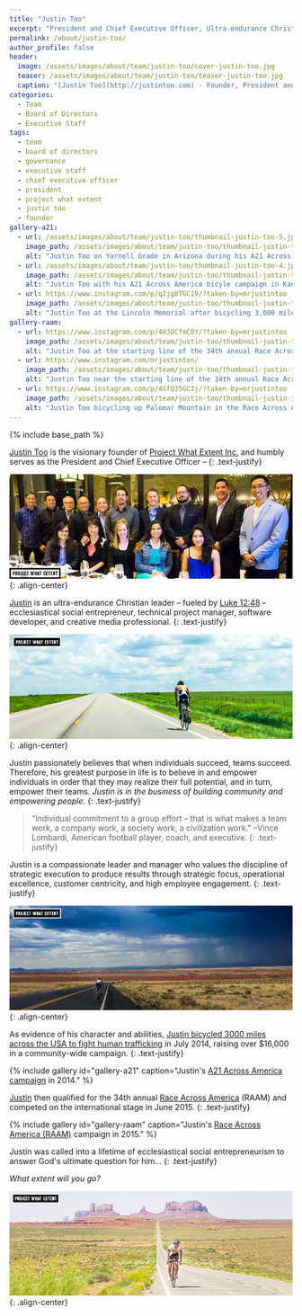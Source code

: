 ```yaml
---
title: "Justin Too"
excerpt: "President and Chief Executive Officer, Ultra-endurance Christian leader, Social Entrepreneur, Technical project manager, Software developer, and Creative media professional."
permalink: /about/justin-too/
author_profile: false
header:
  image: /assets/images/about/team/justin-too/cover-justin-too.jpg
  teaser: /assets/images/about/team/justin-too/teaser-justin-too.jpg
  caption: "[Justin Too](http://justintoo.com) - Founder, President and CEO"
categories:
  - Team
  - Board of Directors
  - Executive Staff
tags:
  - team
  - board of directors
  - governance
  - executive staff
  - chief executive officer
  - president
  - project what extent
  - justin too
  - founder
gallery-a21:
  - url: /assets/images/about/team/justin-too/thumbnail-justin-too-5.jpg
    image_path: /assets/images/about/team/justin-too/thumbnail-justin-too-5.jpg
    alt: "Justin Too on Yarnell Grade in Arizona during his A21 Across America bicycle campaign."
  - url: /assets/images/about/team/justin-too/thumbnail-justin-too-4.jpg
    image_path: /assets/images/about/team/justin-too/thumbnail-justin-too-4.jpg
    alt: "Justin Too with his A21 Across America bicyle campaign in Kansas."
  - url: https://www.instagram.com/p/q2jg8TGC19/?taken-by=mrjustintoo
    image_path: /assets/images/about/team/justin-too/thumbnail-justin-too-2.jpg
    alt: "Justin Too at the Lincoln Memorial after bicycling 3,000 miles across the USA in his A21 Across America campaign."
gallery-raam:
  - url: https://www.instagram.com/p/4VJOCfmC8Y/?taken-by=mrjustintoo
    image_path: /assets/images/about/team/justin-too/thumbnail-justin-too-1.jpg
    alt: "Justin Too at the starting line of the 34th annual Race Across America (RAAM) in 2015."
  - url: https://www.instagram.com/mrjustintoo/
    image_path: /assets/images/about/team/justin-too/thumbnail-justin-too-6.jpg
    alt: "Justin Too near the starting line of the 34th annual Race Across America (RAAM) in 2015."
  - url: https://www.instagram.com/p/4SfQ35GC3j/?taken-by=mrjustintoo
    image_path: /assets/images/about/team/justin-too/thumbnail-justin-too-3.jpg
    alt: "Justin Too bicycling up Palomar Mountain in the Race Across America (RAAM) 2015."
---
```


{% include base_path %}

[Justin Too](http://justintoo.com) is the visionary founder of [Project What Extent Inc.](http://whatextent.com) and humbly serves as the President and Chief Executive Officer –
{: .text-justify}

![First Board Dinner of Project What Extent](/assets/images/about/team/justin-too/board-dinner.jpg){: .align-center}

[Justin](https://www.linkedin.com/in/justintoo) is an ultra-endurance Christian leader – fueled by [Luke 12:48](https://www.biblegateway.com/passage/?search=Luke+12%3A48) – ecclesiastical social entrepreneur, technical project manager, software developer, and creative media professional.
{: .text-justify}

![Justin Too bicycling across East Kansas in 2014 during his A21 Across America anti-trafficking campaign](/assets/images/about/team/justin-too/justin-too-biking-in-east-kansas.jpg){: .align-center}

Justin passionately believes that when individuals succeed, teams succeed. Therefore, his greatest purpose in life is to believe in and empower individuals in order that they may realize their full potential, and in turn, empower their teams. *Justin is in the business of building community and empowering people.*
{: .text-justify}

> “Individual commitment to a group effort – that is what makes a team work, a company work, a society work, a civilization work.” –Vince Lombardi, American football player, coach, and executive.
{: .text-justify}

Justin is a compassionate leader and manager who values the discipline of strategic execution to produce results through strategic focus, operational excellence, customer centricity, and high employee engagement.
{: .text-justify}

![Justin Too bicycling across Arizona in 2014 during his A21 Across America anti-trafficking campaign](/assets/images/about/team/justin-too/justin-too-biking-in-arizona.jpg){: .align-center}

As evidence of his character and abilities, [Justin bicycled 3000 miles across the USA to fight human trafficking](http://a21acrossamerica.com) in July 2014, raising over $16,000 in a community-wide campaign.
{: .text-justify}

{% include gallery id="gallery-a21" caption="Justin's [A21 Across America campaign](http://a21acrossamerica.com/) in 2014." %}

[Justin](https://www.facebook.com/mrjustintoo) then qualified for the 34th annual [Race Across America](http://raceacrossamerica.org/) (RAAM) and competed on the international stage in June 2015.
{: .text-justify}

{% include gallery id="gallery-raam" caption="Justin's [Race Across America (RAAM)](http://raceacrossamerica.org/) campaign in 2015." %}

Justin was called into a lifetime of ecclesiastical social entrepreneurism to answer God's ultimate question for him...
{: .text-justify}

*What extent will you go?*

![Justin Too bicycling across Monument Valley, Utah in 2015 during his Race Across America anti-trafficking campaign](/assets/images/about/team/justin-too/justin-too-biking-in-monument-valley.jpg){: .align-center}
